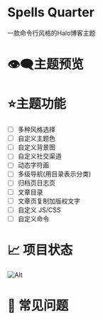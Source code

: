 

# Spells Quarter

一款命令行风格的Halo博客主题

# 👁️‍🗨️主题预览

# ⭐主题功能

- [ ] 多种风格选择
- [ ] 自定义主题色
- [ ] 自定义背景图
- [ ] 自定义社交渠道
- [ ] 动态字符画
- [ ] 多级导航(用目录表示分类)
- [ ] 归档页日志页
- [ ] 文章目录
- [ ] 文章页复制加版权文字
- [ ] 自定义 JS/CSS
- [ ] 自定义命令

# 📈 项目状态

![Alt](https://repobeats.axiom.co/api/embed/9cd13a568a155cddd5093c39893c25837ca20f92.svg "Repobeats analytics image")

# 🤔 常见问题



